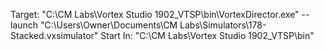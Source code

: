 Target:
"C:\CM Labs\Vortex Studio 1902_VTSP\bin\VortexDirector.exe" --launch "C:\Users\Owner\Documents\CM Labs\Simulators\178-Stacked.vxsimulator"
Start In:
"C:\CM Labs\Vortex Studio 1902_VTSP\bin"
